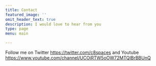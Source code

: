 ```yaml
---
title: Contact
featured_image: ''
omit_header_text: true
description: I would love to hear from you
type: page
menu: main

---
```



Follow me on Twitter https://twitter.com/c8spaces and Youtube https://www.youtube.com/channel/UCOiRTW5oOW72MTQIBrBBUnQ 

